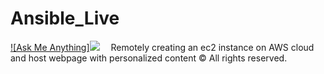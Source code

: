 # Ansible_Live
<a href="mailto:dev.dibyo@gmail.com"> ![Ask Me Anything]<a href="https://github.com/boudhayan-dev/Automatic-Waste-Segregator/tree/v.01"><img src="https://img.shields.io/badge/Version-0.1-brightgreen.svg?longCache=true&style=for-the-badge"></a>&emsp;</a>
Remotely creating an ec2 instance on AWS cloud and host webpage with personalized content
© All rights reserved.
